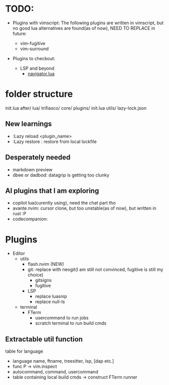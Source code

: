 # TODO:
- Plugins with vimscript: The following plugins are written in vimscript, but no good lua alternatives are found(as of now), NEED TO REPLACE in future:
    - vim-fugitive
    - vim-surround

- Plugins to checkout:
    - LSP and beyond
        - [navigator.lua](https://github.com/ray-x/navigator.lua)

# folder structure
init.lua
after/
lua/
    trifiasco/
        core/
        plugins/
            init.lua
        utils/
lazy-lock.json
    

## New learnings
- :Lazy reload <plugin_name>
- :Lazy restore : restore from local lockfile

## Desperately needed
- markdown preview
- dbee or dadbod: datagrip is getting too clunky

## AI plugins that I am exploring
- copilot lua(curently using), need the chat part tho
- avante.nvim: cursor clone, but too unstable(as of now), but written in rust :P
- codecompanion: 

# Plugins
- Editor
    - utils
        - flash.nvim (NEW)
        - git: replace with neogit(I am still not convinced, fugitive is still my choice)
            - gitsigns
            - fugitive
        - LSP
            - replace luasnip
            - replace null-ls
    - terminal
        - FTerm
            - usercommand to run jobs
            - scratch terminal to run build cmds


## Extractable util function
table for language
- language name, ftname, treesitter, lsp, [dap etc.]
- func P -> vim.inspect
- autocommand, command, usercommand
- table containing local build cmds -> construct FTerm runner

